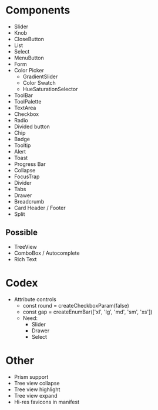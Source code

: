 # Components

* Slider
* Knob
* CloseButton
* List
* Select
* MenuButton
* Form
* Color Picker
  * GradientSlider
  * Color Swatch
  * HueSaturationSelector
* ToolBar
* ToolPalette
* TextArea
* Checkbox
* Radio
* Divided button
* Chip
* Badge
* Tooltip
* Alert
* Toast
* Progress Bar
* Collapse
* FocusTrap
* Divider
* Tabs
* Drawer
* Breadcrumb
* Card Header / Footer
* Split

## Possible

* TreeView
* ComboBox / Autocomplete
* Rich Text

# Codex

* Attribute controls
  * const round = createCheckboxParam(false)
  * const gap = createEnumBar(['xl', 'lg', 'md', 'sm', 'xs'])
  * Need:
    * Slider
    * Drawer
    * Select

# Other

* Prism support
* Tree view collapse
* Tree view highlight
* Tree view expand
* Hi-res favicons in manifest
